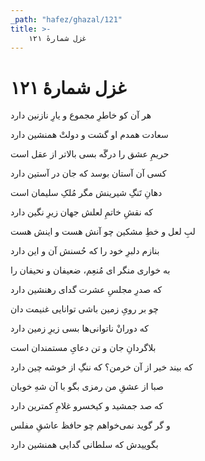 ```yaml
---
_path: "hafez/ghazal/121"
title: >-
    غزل شمارهٔ ۱۲۱
---
```

# غزل شمارهٔ ۱۲۱

<div class="b" id="bn1"><div class="m1"><p>هر آن کو خاطرِ مجموع و یارِ نازنین دارد</p></div>
<div class="m2"><p>سعادت همدم او گشت و دولتْ همنشین دارد</p></div></div>
<div class="b" id="bn2"><div class="m1"><p>حریمِ عشق را درگَه بسی بالاتر از عقل است</p></div>
<div class="m2"><p>کسی آن آستان بوسد که جان در آستین دارد</p></div></div>
<div class="b" id="bn3"><div class="m1"><p>دهانِ تَنگِ شیرینش مگر مُلکِ سلیمان است</p></div>
<div class="m2"><p>که نقشِ خاتمِ لعلش جهان زیرِ نگین دارد</p></div></div>
<div class="b" id="bn4"><div class="m1"><p>لبِ لعل و خطِ مشکین چو آنش هست و اینش هست</p></div>
<div class="m2"><p>بنازم دلبرِ خود را که حُسنش آن و این دارد</p></div></div>
<div class="b" id="bn5"><div class="m1"><p>به خواری منگر ای مُنعِم، ضعیفان و نحیفان را</p></div>
<div class="m2"><p>که صدرِ مجلسِ عشرت گدای رهنشین دارد</p></div></div>
<div class="b" id="bn6"><div class="m1"><p>چو بر رویِ زمین باشی توانایی غنیمت دان</p></div>
<div class="m2"><p>که دورانْ ناتوانی‌ها بسی زیرِ زمین دارد</p></div></div>
<div class="b" id="bn7"><div class="m1"><p>بلاگردانِ جان و تن دعایِ مستمندان است</p></div>
<div class="m2"><p>که بیند خیر از آن خرمن؟ که ننگِ از خوشه چین دارد</p></div></div>
<div class="b" id="bn8"><div class="m1"><p>صبا از عشقِ من رمزی بگو با آن شهِ خوبان</p></div>
<div class="m2"><p>که صد جمشید و کیخسرو غلامِ کمترین دارد</p></div></div>
<div class="b" id="bn9"><div class="m1"><p>و گر گوید نمی‌خواهم چو حافظ عاشقِ مفلس</p></div>
<div class="m2"><p>بگوییدش که سلطانی گدایی همنشین دارد</p></div></div>
